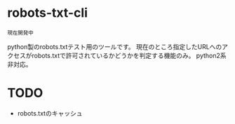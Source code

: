 # robots-txt-cli
`現在開発中`

python製のrobots.txtテスト用のツールです。
現在のところ指定したURLへのアクセスがrobots.txtで許可されているかどうかを判定する機能のみ。
python2系非対応。

# TODO
* robots.txtのキャッシュ
